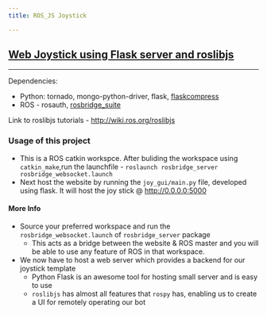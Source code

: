 ```yaml
---
title: ROS_JS Joystick

---
```

## [Web Joystick using Flask server and roslibjs](https://github.com/pa1tech/anveshak/tree/master/rosjs_joystick)
***
Dependencies:
* Python: tornado, mongo-python-driver, flask, [flaskcompress](https://github.com/colour-science/flask-compress)
* ROS - rosauth, [rosbridge_suite](https://github.com/RobotWebTools/rosbridge_suite)

Link to roslibjs tutorials - http://wiki.ros.org/roslibjs

### Usage of this project
* This is a ROS catkin workspce. After buliding the workspace using ```catkin_make```,run the launchfile - ```roslaunch rosbridge_server rosbridge_websocket.launch```
* Next host the website by running the ```joy_gui/main.py``` file, developed using flask. It will host the joy stick @ http://0.0.0.0:5000

#### More Info
* Source your preferred workspace and run the ```rosbridge_websocket.launch``` of ```rosbridge_server``` package
    * This acts as a bridge between the website & ROS master and you will be able to use any feature of ROS in that workspace.
* We now have to host a web server which provides a backend for our joystick template
    * Python Flask is an awesome tool for hosting small server and is easy to use
    * `roslibjs` has almost all features that `rospy` has, enabling us to create a UI for remotely operating our bot


